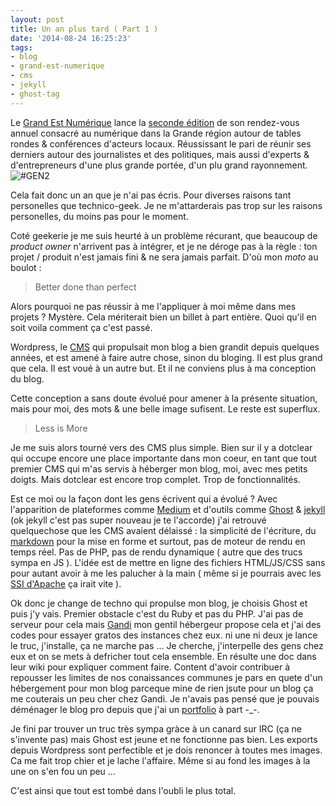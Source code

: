 ```yaml
---
layout: post
title: Un an plus tard ( Part 1 )
date: '2014-08-24 16:25:23'
tags:
- blog
- grand-est-numerique
- cms
- jekyll
- ghost-tag
---
```


Le [Grand Est Numérique](http://grandestnumerique.org) lance la [seconde édition](http://grandestnumerique.org/gen2) de son rendez-vous annuel consacré au numérique dans la Grande région autour de tables rondes & conférences d'acteurs locaux. Réussissant le pari de réunir ses derniers autour des journalistes et des politiques, mais aussi d'experts & d'entrepreneurs d'une plus grande portée, d'un plu grand rayonnement.
![#GEN2](/images/article_images/2014/Aug/10355763_258656840993333_8282077741968580059_n.jpg)

Cela fait donc un an que je n'ai pas écris. Pour diverses raisons tant personelles que technico-geek. Je ne m'attarderais pas trop sur les raisons personelles, du moins pas pour le moment.

Coté geekerie je me suis heurté à un problème récurant, que beaucoup de _product owner_ n'arrivent pas à intégrer, et je ne déroge pas à la règle : ton projet / produit n'est jamais fini & ne sera jamais parfait. D'où mon _moto_ au boulot : 

> Better done than perfect

Alors pourquoi ne pas réussir à me l'appliquer à moi même dans mes projets ? Mystère. Cela mériterait bien un billet à part entière. Quoi qu'il en soit voila comment ça c'est passé.

Wordpress, le [CMS](http://en.wikipedia.org/wiki/Content_management_system) qui propulsait mon blog a bien grandit depuis quelques années, et est amené à faire autre chose, sinon du bloging. Il est plus grand que cela. Il est voué à un autre but. Et il ne conviens plus à ma conception du blog. 

Cette conception a sans doute évolué pour amener à la présente situation, mais pour moi, des mots & une belle image sufisent. Le reste est superflux.  

> Less is More

Je me suis alors tourné vers des CMS plus simple. Bien sur il y a dotclear qui occupe encore une place importante dans mon coeur, en tant que tout premier CMS qui m'as servis à héberger mon blog, moi, avec mes petits doigts. Mais dotclear est encore trop complet. Trop de fonctionnalités. 

Est ce moi ou la façon dont les gens écrivent qui a évolué ? Avec l'apparition de plateformes comme [Medium](http://medium.com/@clawfire) et d'outils comme [Ghost](http://ghost.io) & [jekyll](http://jekyllrb.com/) (ok jekyll c'est pas super nouveau je te l'accorde) j'ai retrouvé quelquechose que les CMS avaient délaissé : la simplicité de l'écriture, du [markdown](https://fr.wikipedia.org/wiki/Markdown) pour la mise en forme et surtout, pas de moteur de rendu en temps réel. Pas de PHP, pas de rendu dynamique ( autre que des trucs sympa en JS ). L'idée est de mettre en ligne des fichiers HTML/JS/CSS sans pour autant avoir à me les palucher à la main ( même si je pourrais avec les [SSI d'Apache](http://httpd.apache.org/docs/current/howto/ssi.html) ça irait vite ).

Ok donc je change de techno qui propulse mon blog, je choisis Ghost et puis j'y vais. Premier obstacle c'est du Ruby et pas du PHP. J'ai pas de serveur pour cela mais [Gandi](htpt://gandi.net) mon gentil hébergeur propose cela et j'ai des codes pour essayer gratos des instances chez eux. ni une ni deux je lance le truc, j'installe, ça ne marche pas ... Je cherche, j'interpelle des gens chez eux et on se mets à defricher tout cela ensemble. En résulte une doc dans leur wiki pour expliquer comment faire. Content d'avoir contribuer à repousser les limites de nos conaissances communes je pars en quete d'un hébergement pour mon blog parceque mine de rien jsute pour un blog ça me couterais un peu cher chez Gandi. Je n'avais pas pensé que je pouvais déménager le blog pro depuis que j'ai un [portfolio](http://thibault.dunked.com) à part -_-.

Je fini par trouver un truc très sympa gràce à un canard sur IRC (ça ne s'invente pas) mais Ghost est jeune et ne fonctionne pas bien. Les exports depuis Wordpress sont perfectible et je dois renoncer à toutes mes images. Ca me fait trop chier et je lache l'affaire. Même si au fond les images à la une on s'en fou un peu ... 

C'est ainsi que tout est tombé dans l'oubli le plus total.